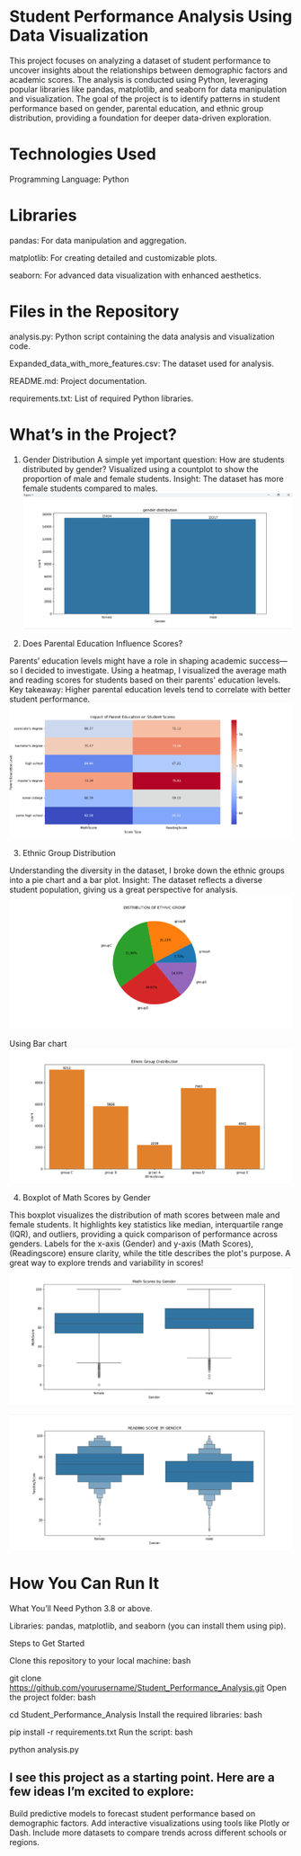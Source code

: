 # Student Performance Analysis Using Data Visualization

This project focuses on analyzing a dataset of student performance to uncover insights about the relationships between demographic factors and academic scores. The analysis is conducted using Python, leveraging popular libraries like pandas, matplotlib, and seaborn for data manipulation and visualization.
          The goal of the project is to identify patterns in student performance based on gender, parental education, and ethnic group distribution, providing a foundation for deeper data-driven exploration.

# Technologies Used

 Programming Language: Python

# Libraries
pandas: For data manipulation and aggregation.

matplotlib: For creating detailed and customizable plots.

seaborn: For advanced data visualization with enhanced aesthetics.

# Files in the Repository
analysis.py: Python script containing the data analysis and visualization code.

Expanded_data_with_more_features.csv: The dataset used for analysis.

README.md: Project documentation.

requirements.txt: List of required Python libraries.

# What’s in the Project?
1. Gender Distribution
A simple yet important question: How are students distributed by gender?
Visualized using a countplot to show the proportion of male and female students.
Insight: The dataset has more female students compared to males.
![imge_alt](https://github.com/ujjwalkhutale/Data-Analysis-Project/blob/b704476c4df768c8725d30d02a6a7765d4891b0c/Screenshot%202025-01-08%20211734.png)

2. Does Parental Education Influence Scores?

Parents’ education levels might have a role in shaping academic success—so I decided to investigate.
Using a heatmap, I visualized the average math and reading scores for students based on their parents' education levels.
Key takeaway: Higher parental education levels tend to correlate with better student performance.
![image_alt](https://github.com/ujjwalkhutale/Data-Analysis-Project/blob/9e440c81fc04338c527cfbc831f7681f4c5cabf6/Screenshot%202025-01-08%20211754.png)

3. Ethnic Group Distribution

Understanding the diversity in the dataset, I broke down the ethnic groups into a pie chart and a bar plot.
Insight: The dataset reflects a diverse student population, giving us a great perspective for analysis.
![alt_image](https://github.com/ujjwalkhutale/Data-Analysis-Project/blob/dddb87ba9609ea0306b71c1047fdcd46e5d898dd/Screenshot%202025-01-08%20211804.png)

Using Bar chart
![alt_image](https://github.com/ujjwalkhutale/Data-Analysis-Project/blob/27ee85889e72156eed06daec676972a3966c5a02/Screenshot%202025-01-08%20211815.png)


4. Boxplot of Math Scores by Gender

This boxplot visualizes the distribution of math scores between male and female students. It highlights key statistics like median, interquartile range (IQR), and outliers, providing a quick comparison of performance across genders. Labels for the x-axis (Gender) and y-axis (Math Scores),(Readingscore) ensure clarity, while the title describes the plot's purpose. A great way to explore trends and variability in scores!
![alt_image](https://github.com/ujjwalkhutale/Data-Analysis-Project/blob/e8f2f69c10f2281c10c11ccd99a0fe3e42960ece/Screenshot%202025-01-08%20211825.png)

![alt_image](https://github.com/ujjwalkhutale/Data-Analysis-Project/blob/1fbc8f5ff70bc33f1b95bbee79e101abca0b8b76/Screenshot%202025-01-08%20211844.png)

# How You Can Run It

What You’ll Need Python 3.8 or above.

Libraries: pandas, matplotlib, and seaborn (you can install them using pip).

Steps to Get Started

Clone this repository to your local machine: bash

git clone https://github.com/yourusername/Student_Performance_Analysis.git
Open the project folder:
bash

cd Student_Performance_Analysis
Install the required libraries:
bash

pip install -r requirements.txt
Run the script:
bash

python analysis.py


## I see this project as a starting point. Here are a few ideas I’m excited to explore:

Build predictive models to forecast student performance based on demographic factors.
Add interactive visualizations using tools like Plotly or Dash.
Include more datasets to compare trends across different schools or regions.
